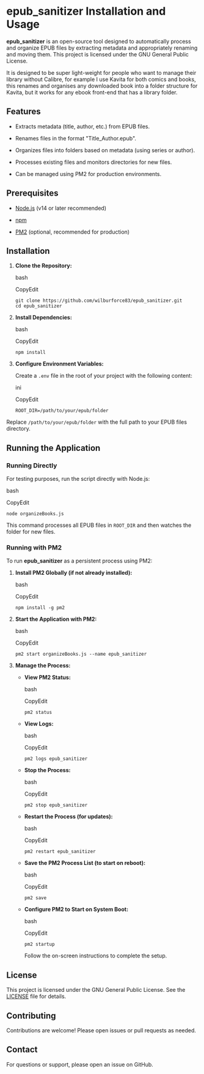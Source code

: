 # epub_sanitizer Installation and Usage

**epub_sanitizer** is an open-source tool designed to automatically process and organize EPUB files by extracting metadata and appropriately renaming and moving them. This project is licensed under the GNU General Public License.​

It is designed to be super light-weight for people who want to manage their library without Calibre, for example I use Kavita for both comics and books, this renames and organises any downloaded book into a folder structure for Kavita, but it works for any ebook front-end that has a library folder.

## Features

- Extracts metadata (title, author, etc.) from EPUB files.
    
- Renames files in the format "Title_Author.epub".​
    
- Organizes files into folders based on metadata (using series or author).​
    
- Processes existing files and monitors directories for new files.​
    
- Can be managed using PM2 for production environments.​
    

## Prerequisites

- [Node.js](https://nodejs.org/) (v14 or later recommended)​
    
- [npm](https://www.npmjs.com/)​
    
- [PM2](https://pm2.keymetrics.io/) (optional, recommended for production)​
    

## Installation

1. **Clone the Repository:**
    
    bash
    
    CopyEdit
    
    ```
    git clone https://github.com/wilburforce83/epub_sanitizer.git 
    cd epub_sanitizer
    ```
    

2. **Install Dependencies:**
    
    bash
    
    CopyEdit
    
    `npm install`
    

3. **Configure Environment Variables:**
    
    Create a `.env` file in the root of your project with the following content:
    
    ini
    
    CopyEdit
    
    `ROOT_DIR=/path/to/your/epub/folder`
    

Replace `/path/to/your/epub/folder` with the full path to your EPUB files directory.

## Running the Application

### Running Directly

For testing purposes, run the script directly with Node.js:​

bash

CopyEdit

`node organizeBooks.js`

This command processes all EPUB files in `ROOT_DIR` and then watches the folder for new files.​

### Running with PM2

To run **epub_sanitizer** as a persistent process using PM2:​

1. **Install PM2 Globally (if not already installed):**
    
    bash
    
    CopyEdit
    
    `npm install -g pm2`
    

2. **Start the Application with PM2:**
    
    bash
    
    CopyEdit
    
    `pm2 start organizeBooks.js --name epub_sanitizer`
    

3. **Manage the Process:**
    
    - **View PM2 Status:**
        
        bash
        
        CopyEdit
        
        `pm2 status`
        
    - **View Logs:**
        
        bash
        
        CopyEdit
        
        `pm2 logs epub_sanitizer`
        
    - **Stop the Process:**
        
        bash
        
        CopyEdit
        
        `pm2 stop epub_sanitizer`
        
    - **Restart the Process (for updates):**
        
        bash
        
        CopyEdit
        
        `pm2 restart epub_sanitizer`
        
    - **Save the PM2 Process List (to start on reboot):**
        
        bash
        
        CopyEdit
        
        `pm2 save`
        
    - **Configure PM2 to Start on System Boot:**
        
        bash
        
        CopyEdit
        
        `pm2 startup`
        
        Follow the on-screen instructions to complete the setup.
        

## License

This project is licensed under the GNU General Public License. See the [LICENSE](https://github.com/wilburforce83/epub_sanitizer/blob/main/LICENSE) file for details.​

## Contributing

Contributions are welcome! Please open issues or pull requests as needed.​

## Contact

For questions or support, please open an issue on GitHub.